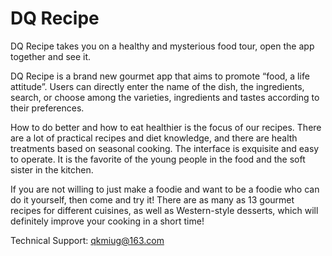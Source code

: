 # DQ Recipe
DQ Recipe takes you on a healthy and mysterious food tour, open the app together and see it.

DQ Recipe is a brand new gourmet app that aims to promote “food, a life attitude”. Users can directly enter the name of the dish, the ingredients, search, or choose among the varieties, ingredients and tastes according to their preferences.

How to do better and how to eat healthier is the focus of our recipes. There are a lot of practical recipes and diet knowledge, and there are health treatments based on seasonal cooking. The interface is exquisite and easy to operate. It is the favorite of the young people in the food and the soft sister in the kitchen.

If you are not willing to just make a foodie and want to be a foodie who can do it yourself, then come and try it! There are as many as 13 gourmet recipes for different cuisines, as well as Western-style desserts, which will definitely improve your cooking in a short time!

Technical Support: qkmiug@163.com
